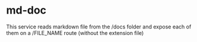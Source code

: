 # md-doc

This service reads markdown file from the /docs folder and expose each of them on a /FILE_NAME route (without the extension file)